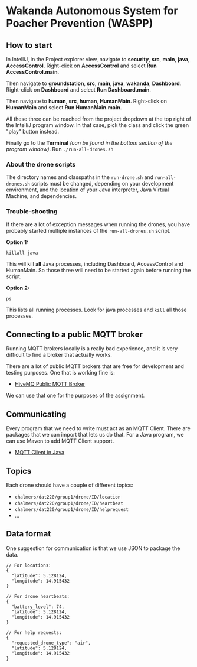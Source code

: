 # Wakanda Autonomous System for Poacher Prevention (WASPP)

## How to start

In IntelliJ, in the Project explorer view, navigate to **security**, **src**, **main**, **java**, **AccessControl**.
Right-click on **AccessControl** and select **Run AccessControl.main**.

Then navigate to **groundstation**, **src**, **main**, **java**, **wakanda**, **Dashboard**.
Right-click on **Dashboard** and select **Run Dashboard.main**.

Then navigate to **human**, **src**, **human**, **HumanMain**.
Right-click on **HumanMain** and select **Run HumanMain.main**.

All these three can be reached from the project dropdown at the top right of the IntelliJ program window.
In that case, pick the class and click the green "play" button instead.

Finally go to the **Terminal** *(can be found in the bottom section of the program window)*.
Run `./run-all-drones.sh`

### About the drone scripts

The directory names and classpaths in the `run-drone.sh` and `run-all-drones.sh` scripts must be
changed, depending on your development environment, and the location of your Java interpreter, Java Virtual Machine,
and dependencies.

### Trouble-shooting

If there are a lot of exception messages when running the drones, you have probably started
multiple instances of the `run-all-drones.sh` script.

**Option 1:**

`killall java`

This will kill **all** Java processes, including Dashboard, AccessControl and HumanMain. So those three
will need to be started again before running the script.

**Option 2:**

`ps`

This lists all running processes. Look for java processes and `kill` all those processes.

## Connecting to a public MQTT broker
Running MQTT brokers locally is a really bad experience, and it is very difficult to find a broker that actually works.

There are a lot of public MQTT brokers that are free for development and testing purposes. One that is working fine is:

- [HiveMQ Public MQTT Broker](https://www.hivemq.com/public-mqtt-broker/)

We can use that one for the purposes of the assignment.

## Communicating
Every program that we need to write must act as an MQTT Client. There are packages that we can import that lets us do that. For a Java program, we can use Maven to add MQTT Client support.

- [MQTT Client in Java](https://www.baeldung.com/java-mqtt-client)

## Topics
Each drone should have a couple of different topics:

- `chalmers/dat220/group1/drone/ID/location`
- `chalmers/dat220/group1/drone/ID/heartbeat`
- `chalmers/dat220/group1/drone/ID/helprequest`
- ...

## Data format
One suggestion for communication is that we use JSON to package the data.

```
// For locations:
{
  "latitude": 5.128124,
  "longitude": 14.915432
}
```

```
// For drone heartbeats:
{
  "battery_level": 74,
  "latitude": 5.128124,
  "longitude": 14.915432
}
```

```
// For help requests:
{
  "requested_drone_type": "air",
  "latitude": 5.128124,
  "longitude": 14.915432
}
```
